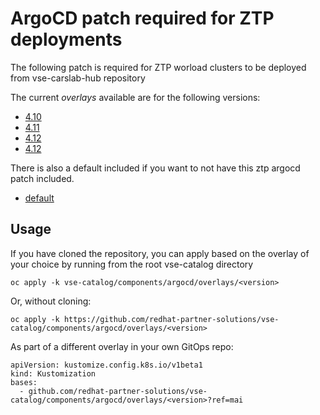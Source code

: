 # ArgoCD patch required for ZTP deployments 

The following patch is required for ZTP worload clusters to be deployed from vse-carslab-hub repository

The current *overlays* available are for the following versions:
* [4.10](overlays/4.10)
* [4.11](overlays/4.11)
* [4.12](overlays/4.12)
* [4.12](overlays/4.13)

There is also a default included if you want to not have this ztp argocd patch included.
* [default](overlays/default)

## Usage
If you have cloned the repository, you can apply based on the overlay of your choice by running from the root vse-catalog directory

```
oc apply -k vse-catalog/components/argocd/overlays/<version>
```

Or, without cloning:

```
oc apply -k https://github.com/redhat-partner-solutions/vse-catalog/components/argocd/overlays/<version>
```

As part of a different overlay in your own GitOps repo:

```
apiVersion: kustomize.config.k8s.io/v1beta1
kind: Kustomization
bases:
  - github.com/redhat-partner-solutions/vse-catalog/components/argocd/overlays/<version>?ref=mai
```

